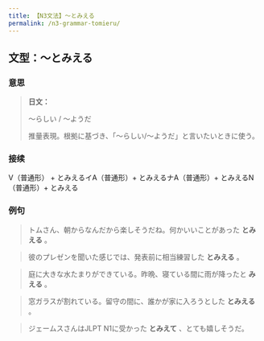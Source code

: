 ```yaml
---
title: 【N3文法】〜とみえる
permalink: /n3-grammar-tomieru/
---
```


## 文型：〜とみえる

### 意思

> **日文：**
> 
> 〜らしい / 〜ようだ
> 
> 推量表現。根拠に基づき、「〜らしい/〜ようだ」と言いたいときに使う。


### 接续

V（普通形） + とみえるイA（普通形）+ とみえるナA（普通形）+ とみえるN（普通形）+ とみえる

### 例句

> トムさん、朝からなんだから楽しそうだね。何かいいことがあった **とみえる** 。

> 彼のプレゼンを聞いた感じでは、発表前に相当練習した **とみえる** 。

> 庭に大きな水たまりができている。昨晩、寝ている間に雨が降ったと **みえる** 。

> 窓ガラスが割れている。留守の間に、誰かが家に入ろうとした **とみえる** 。

> ジェームスさんはJLPT N1に受かった **とみえて** 、とても嬉しそうだ。

